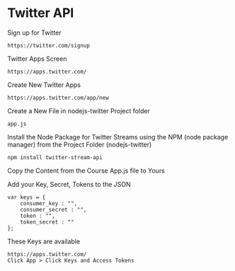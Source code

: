 # Twitter API

Sign up for Twitter
```
https://twitter.com/signup
```

Twitter Apps Screen
```
https://apps.twitter.com/
```

Create New Twitter Apps
```
https://apps.twitter.com/app/new
```

Create a New File in nodejs-twitter Project folder
```
app.js
```

Install the Node Package for Twitter Streams using the NPM (node package manager) from the Project Folder (nodejs-twitter)
```
npm install twitter-stream-api
```

Copy the Content from the Course App.js file to Yours

Add your Key, Secret, Tokens to the JSON
```
var keys = {
    consumer_key : "",
    consumer_secret : "",
    token : "",
    token_secret : ""
};
```
These Keys are available
```
https://apps.twitter.com/
Click App > Click Keys and Access Tokens
```
